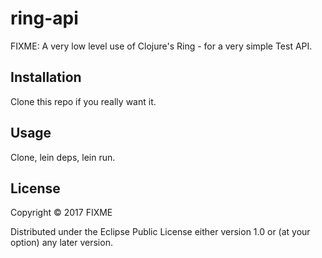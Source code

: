# ring-api

FIXME: A very low level use of Clojure's Ring - for a very simple Test API.

## Installation

Clone this repo if you really want it.

## Usage

Clone, lein deps, lein run.

## License

Copyright © 2017 FIXME

Distributed under the Eclipse Public License either version 1.0 or (at
your option) any later version.
